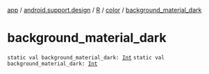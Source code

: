 [app](../../../index.md) / [android.support.design](../../index.md) / [R](../index.md) / [color](index.md) / [background_material_dark](./background_material_dark.md)

# background_material_dark

`static val background_material_dark: `[`Int`](https://kotlinlang.org/api/latest/jvm/stdlib/kotlin/-int/index.html)
`static val background_material_dark: `[`Int`](https://kotlinlang.org/api/latest/jvm/stdlib/kotlin/-int/index.html)